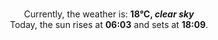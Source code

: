 <p  align="center"><br/>Currently, the weather is: <b> 18°C, <i>clear sky</i></b></br>Today, the sun rises at <b>06:03</b> and sets at <b>18:09</b>.</p>
